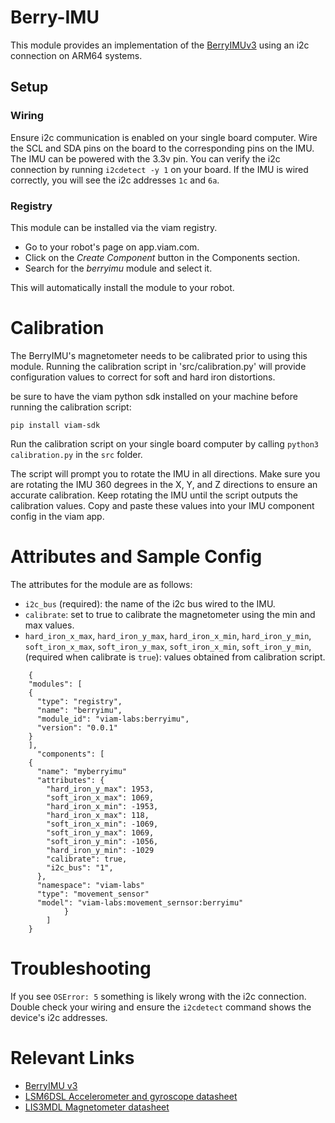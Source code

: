 # Berry-IMU
This module provides an implementation of the [BerryIMUv3](https://ozzmaker.com/product/berryimu-accelerometer-gyroscope-magnetometer-barometricaltitude-sensor/) using an i2c connection on ARM64 systems.

## Setup

###  Wiring
Ensure i2c communication is enabled on your single board computer. Wire the SCL and SDA pins on the board to the corresponding pins on the IMU. 
The IMU can be powered with the 3.3v pin. You can verify the i2c connection by running `i2cdetect -y 1` on your board. If the IMU is wired correctly, you will see 
the i2c addresses `1c` and `6a`. 

### Registry
This module can be installed via the viam registry. 

- Go to your robot's page on app.viam.com.
- Click on the *Create Component* button in the Components section.
- Search for the *berryimu* module and select it. 

This will automatically install the module to your robot.


# Calibration
The BerryIMU's magnetometer needs to be calibrated prior to using this module. Running the calibration script in 'src/calibration.py'
will provide configuration values to correct for soft and hard iron distortions. 

be sure to have the viam python sdk installed on your machine before running the calibration script:
```
pip install viam-sdk
```

Run the calibration script on your single board computer by calling `python3 calibration.py` in the `src` folder.

The script will prompt you to rotate the IMU in all directions. Make sure you are rotating the IMU 360 degrees in the X, Y, and Z directions 
to ensure an accurate calibration. Keep rotating the IMU until the script outputs the calibration values. Copy and paste these values into your
IMU component config in the viam app.

# Attributes and Sample Config 
The attributes for the module are as follows:
   - `i2c_bus` (required): the name of the i2c bus wired to the IMU.
   - `calibrate`: set to true to calibrate the magnetometer using the min and max values.
   - `hard_iron_x_max`, `hard_iron_y_max`, `hard_iron_x_min`, `hard_iron_y_min`, `soft_iron_x_max`, `soft_iron_y_max`, `soft_iron_x_min`, `soft_iron_y_min`, (required when calibrate is `true`): values obtained from
    calibration script.

```
    {
    "modules": [
    {
      "type": "registry",
      "name": "berryimu",
      "module_id": "viam-labs:berryimu",
      "version": "0.0.1"
    }
    ],
      "components": [
    {
      "name": "myberryimu"
      "attributes": {
        "hard_iron_y_max": 1953,
        "soft_iron_x_max": 1069,
        "hard_iron_x_min": -1953,
        "hard_iron_x_max": 118,
        "soft_iron_x_min": -1069,
        "soft_iron_y_max": 1069,
        "soft_iron_y_min": -1056,
        "hard_iron_y_min": -1029
        "calibrate": true,
        "i2c_bus": "1",
      },
      "namespace": "viam-labs"
      "type": "movement_sensor"
      "model": "viam-labs:movement_sernsor:berryimu"
            }
        ]
    }
```

# Troubleshooting
If you see `OSError: 5` something is likely wrong with the i2c connection. Double check your wiring and ensure the `i2cdetect` command shows
the device's i2c addresses.

# Relevant Links
- [BerryIMU v3](https://ozzmaker.com/product/berryimu-accelerometer-gyroscope-magnetometer-barometricaltitude-sensor/)
- [LSM6DSL Accelerometer and gyroscope datasheet](https://ozzmaker.com/wp-content/uploads/2020/08/lsm6dsl-datasheet.pdf)
- [LIS3MDL Magnetometer datasheet](https://ozzmaker.com/wp-content/uploads/2020/08/lis3mdl.pdf)


